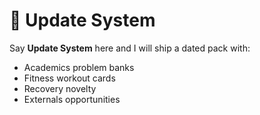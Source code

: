 # 🔄 Update System

Say **Update System** here and I will ship a dated pack with:
- Academics problem banks
- Fitness workout cards
- Recovery novelty
- Externals opportunities

